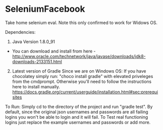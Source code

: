 # SeleniumFacebook
Take home selenium eval. 
Note this only confirmed to work for Widows OS.

Dependencies:
1. Java Version 1.8.0_91
  * You can download and install from here - http://www.oracle.com/technetwork/java/javase/downloads/jdk8-downloads-2133151.html
2. Latest version of Gradle
  Since we are on Windows OS:
  If you have chocolatey simply run: "choco install gradle" with elevated priveleges from the cmdprompt.
  Otherwise you'll need to follow the instructions here to install manually. https://docs.gradle.org/current/userguide/installation.html#sec:prerequisites

To Run:
  Simply cd to the directory of the project and run "gradle test". 
  By default, since the original json usernames and passwords are all failing logins you won't be able to login and it will fail.
  To Test real functioning logins just replace the example usernames and passwords or add more.
  
